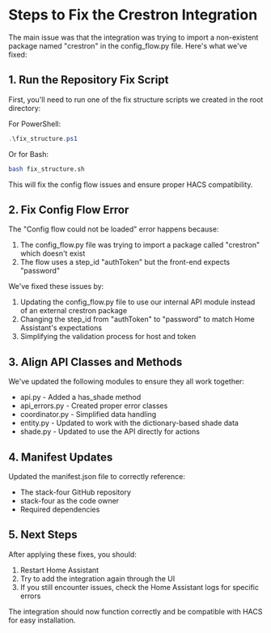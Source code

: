 # Steps to Fix the Crestron Integration

The main issue was that the integration was trying to import a non-existent package named "crestron" in the config_flow.py file. Here's what we've fixed:

## 1. Run the Repository Fix Script

First, you'll need to run one of the fix structure scripts we created in the root directory:

For PowerShell:
```powershell
.\fix_structure.ps1
```

Or for Bash:
```bash
bash fix_structure.sh
```

This will fix the config flow issues and ensure proper HACS compatibility.

## 2. Fix Config Flow Error

The "Config flow could not be loaded" error happens because:
1. The config_flow.py file was trying to import a package called "crestron" which doesn't exist
2. The flow uses a step_id "authToken" but the front-end expects "password"

We've fixed these issues by:
1. Updating the config_flow.py file to use our internal API module instead of an external crestron package
2. Changing the step_id from "authToken" to "password" to match Home Assistant's expectations
3. Simplifying the validation process for host and token

## 3. Align API Classes and Methods

We've updated the following modules to ensure they all work together:
- api.py - Added a has_shade method
- api_errors.py - Created proper error classes
- coordinator.py - Simplified data handling
- entity.py - Updated to work with the dictionary-based shade data
- shade.py - Updated to use the API directly for actions

## 4. Manifest Updates

Updated the manifest.json file to correctly reference:
- The stack-four GitHub repository
- stack-four as the code owner
- Required dependencies

## 5. Next Steps

After applying these fixes, you should:

1. Restart Home Assistant
2. Try to add the integration again through the UI
3. If you still encounter issues, check the Home Assistant logs for specific errors

The integration should now function correctly and be compatible with HACS for easy installation.